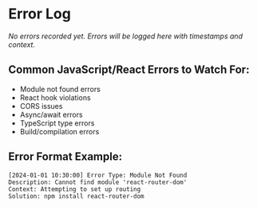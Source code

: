 <!-- Errors from the previous run go in this file. Use this, and the chat context to determine what the best next course of action would be. If there are no errors, assume this is the first run, or the previous run (if available) was successful -->

# Error Log

_No errors recorded yet. Errors will be logged here with timestamps and context._

## Common JavaScript/React Errors to Watch For:
- Module not found errors
- React hook violations
- CORS issues
- Async/await errors
- TypeScript type errors
- Build/compilation errors

## Error Format Example:
```
[2024-01-01 10:30:00] Error Type: Module Not Found
Description: Cannot find module 'react-router-dom'
Context: Attempting to set up routing
Solution: npm install react-router-dom
```
